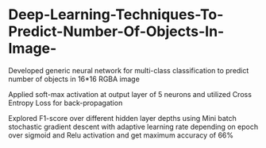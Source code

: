 # Deep-Learning-Techniques-To-Predict-Number-Of-Objects-In-Image-

Developed generic neural network for multi-class classification to predict number of objects in 16*16 RGBA image

Applied soft-max activation at output layer of 5 neurons and utilized Cross Entropy Loss for back-propagation

Explored F1-score over different hidden layer depths using Mini batch stochastic gradient descent with adaptive learning rate depending on epoch over sigmoid and Relu activation and get maximum accuracy of 66%


